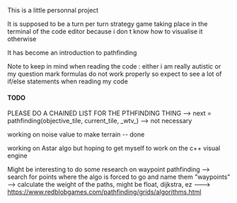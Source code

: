 This is a little personnal project

It is supposed to be a turn per turn strategy game taking place in the terminal of the code editor because i don t know how to visualise it otherwise

It has become an introduction to pathfinding 


Note to keep in mind when reading the code :
    either i am really autistic or my question mark formulas do not work properly so expect to see a lot of if/else statements when reading my code

#### __TODO__
 PLEASE DO A CHAINED LIST FOR THE PTHFINDING THING
 --> next = pathfinding(objective_tile, current_tile, \_wtv_)
    --> not necessary


working on noise value to make terrain
    -- done

working on Astar algo but hoping to get myself to work on the c++ visual engine


Might be interesting to do some research on waypoint pathfinding
    --> search for points where the algo is forced to go and name them "waypoints"
    --> calculate the weight of the paths, might be float, dijkstra, ez
        ---> https://www.redblobgames.com/pathfinding/grids/algorithms.html

